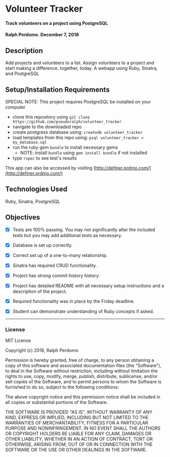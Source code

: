 # Volunteer Tracker

#### Track volunteers on a project using PostgreSQL

#### Ralph Perdomo. December 7, 2018

## Description
Add projects and volunteers to a list. Assign volunteers to a project and start making a difference, together, today. A webapp using Ruby, Sinatra, and PostgreSQL

## Setup/Installation Requirements

SPECIAL NOTE: This project requires PostgreSQL be installed on your computer

* clone this repository using `git clone https://github.com/pseudoralph/volunteer_tracker`
* navigate to the downloaded repo
* create postgress database using: `createdb volunteer_tracker`
* load templates from this repo using: `psql volunteer_tracker < my_database.sql`
* run the ruby gem `bundle` to install necessary gems
  * NOTE: install `bundle` using `gem install bundle` if not installed
* type `rspec` to see test's results

This app can also be accessed by visiting [http://definer.prdmo.com/](http://definer.prdmo.com/)

## Technologies Used

Ruby, Sinatra, PostgreSQL

## Objectives
- [x] Tests are 100% passing. You may not significantly alter the included tests but you may add additional tests as necessary.

- [x] Database is set up correctly.

- [x] Correct set up of a one-to-many relationship.

- [x] Sinatra has required CRUD functionality.

- [x] Project has strong commit history history.

- [x] Project has detailed README with all necessary setup instructions and a description of the project.

- [x] Required functionality was in place by the Friday deadline.

- [x] Student can demonstrate understanding of Ruby concepts if asked.
---

### License

MIT License

Copyright (c) 2018, Ralph Perdomo

Permission is hereby granted, free of charge, to any person obtaining a copy
of this software and associated documentation files (the "Software"), to deal
in the Software without restriction, including without limitation the rights
to use, copy, modify, merge, publish, distribute, sublicense, and/or sell
copies of the Software, and to permit persons to whom the Software is
furnished to do so, subject to the following conditions:

The above copyright notice and this permission notice shall be included in all
copies or substantial portions of the Software.

THE SOFTWARE IS PROVIDED "AS IS", WITHOUT WARRANTY OF ANY KIND, EXPRESS OR
IMPLIED, INCLUDING BUT NOT LIMITED TO THE WARRANTIES OF MERCHANTABILITY,
FITNESS FOR A PARTICULAR PURPOSE AND NONINFRINGEMENT. IN NO EVENT SHALL THE
AUTHORS OR COPYRIGHT HOLDERS BE LIABLE FOR ANY CLAIM, DAMAGES OR OTHER
LIABILITY, WHETHER IN AN ACTION OF CONTRACT, TORT OR OTHERWISE, ARISING FROM,
OUT OF OR IN CONNECTION WITH THE SOFTWARE OR THE USE OR OTHER DEALINGS IN THE
SOFTWARE.
